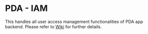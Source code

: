 # PDA - IAM
This handles all user access management functionalities of PDA app backend.
Please refer to [Wiki](https://github.com/PDA-Open-Source/PDA-IAM/wiki) for further details.
